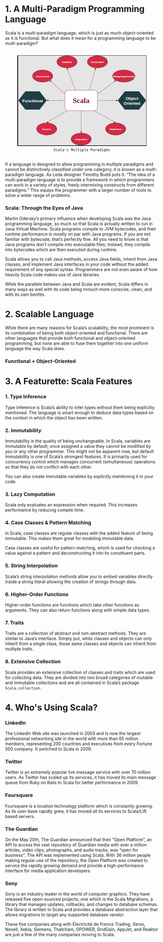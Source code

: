 # 1. A Multi-Paradigm Programming Language

Scala is a multi-paradigm language, which is just as much object-oriented as it is functional. But what does it mean for a programming language to be multi-paradigm?


<br>
<div align="center">
	<img src="img/scalaparadigms.png">
	<br>
	<code>Scala's Multiple Paradigms</code>
</div>
<br>

If a language is designed to allow programming in multiple paradigms and cannot be distinctively classified under one category, it is known as a multi-paradigm language. As Leda designer Timothy Budd puts it: “The idea of a multi-paradigm language is to provide a framework in which programmers can work in a variety of styles, freely intermixing constructs from different paradigms.” This equips the programmer with a larger number of tools to solve a wider range of problems.


### Scala: Through the Eyes of Java

Martin Odersky’s primary influence when developing Scala was the Java programming language, so much so that Scala is actually written to run in Java Virtual Machine. Scala programs compile to JVM bytecodes, and their runtime performance is mostly on par with Java programs. If you are not familiar with bytecode, that’s perfectly fine. All you need to know is that Java programs don’t compile into executable files; instead, they compile into bytecodes which are then executed during runtime.

Scala allows you to call Java methods, access Java fields, inherit from Java classes, and implement Java interfaces in your code without the added requirement of any special syntax. Programmers are not even aware of how heavily Scala code makes use of Java libraries.

While the parallels between Java and Scala are evident, Scala differs in many ways as well with its code being mmuch more conscise, clean, and with its own benfits.


# 2. Scalable Language

While there are many reasons for Scala’s scalability, the most prominent is its combination of being both object-oriented and functional. There are other languages that provide both functional and object-oriented programming, but none are able to fuse them together into one uniform language the way Scala does.

### Functional + Object-Oriented


# 3. A Featurette: Scala Features

### 1. Type Inference

Type inference is Scala’s ability to infer types without them being explicitly mentioned. The language is smart enough to deduce data types based on the context in which the object has been written.

### 2. Immutability

Immutability is the quality of being unchangeable. In Scala, variables are immutable by default; once assigned a value they cannot be modified by you or any other programmer. This might not be apparent now, but default immutability is one of Scala’s strongest features. It is primarily used for concurrency control which manages concurrent (simultaneous) operations so that they do not conflict with each other.

You can also create immutable variables by explicitly mentioning it in your code.

### 3. Lazy Computation

Scala only evaluates an expression when required. This increases performance by reducing compile time.

### 4. Case Classes & Pattern Matching

In Scala, case classes are regular classes with the added feature of being immutable. This makes them great for modeling immutable data.

Case classes are useful for pattern matching, which is used for checking a value against a pattern and deconstructing it into its constituent parts.

### 5. String Interpolation

Scala’s string interpolation methods allow you to embed variables directly inside a string literal allowing the creation of strings through data.

### 6. Higher-Order Functions

Higher-order functions are functions which take other functions as arguments. They can also return functions along with simple data types.

### 7. Traits

Traits are a collection of abstract and non-abstract methods. They are similar to Java’s interface. Simply put, while classes and objects can only inherit from a single class, those same classes and objects can inherit from multiple traits.

### 8. Extensive Collection

Scala provides an extensive collection of classes and traits which are used for collecting data. They are divided into two broad categories of mutable and immutable collections and are all contained in Scala’s package `Scala.collection.`

# 4. Who's Using Scala?

### LinkedIn

The LinkedIn Web site was launched in 2003 and is now the largest professional networking site in the world with more than 65 million members, representing 200 countries and executives from every Fortune 500 company. It switched to Scala in 2009.

### Twitter

Twitter is an extremely popular live message service with over 70 million users. As Twitter has scaled up its services, it has moved its main message queue from Ruby on Rails to Scala for better performance in 2009.

### Foursquare

Foursquare is a location technology platform which is constantly growing. As its user-base rapidly grew, it has moved all its services to Scala/Lift based servers.

### The Guardian

On the May 20th, The Guardian announced that their “Open Platform”, an API to access the vast repository of Guardian media with over a million articles, video clips, photographs, and audio tracks, was “open for business”. The API was implemented using Scala. With 36 million people making regular use of the repository, the Open Platform was created to service the rapidly growing demand and provide a high-performance interface for media application developers.

### Sony

Sony is an industry leader in the world of computer graphics. They have released five open-sourced projects, one which is the Scala Migrations, a library that manages updates, rollbacks, and changes to database schemas. The library is written in Scala and provides a database abstraction layer that allows migrations to target any supported database vendor.

These five companies along with Électricité de France Trading, Xerox, Novell, Xebia, Siemens, Thatcham, OPOWER, GridGain, AppJet, and Reaktor are just a few of the many companies moving to Scala.













































